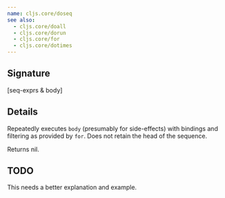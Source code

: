```yaml
---
name: cljs.core/doseq
see also:
  - cljs.core/doall
  - cljs.core/dorun
  - cljs.core/for
  - cljs.core/dotimes
---
```


## Signature
[seq-exprs & body]


## Details

Repeatedly executes `body` (presumably for side-effects) with bindings and
filtering as provided by `for`. Does not retain the head of the sequence.

Returns nil.


## TODO

This needs a better explanation and example.